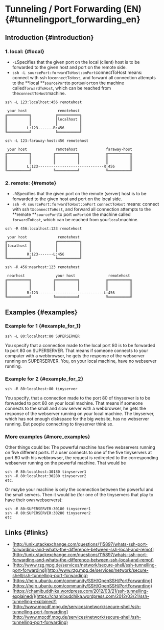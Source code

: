 # Tunneling / Port Forwarding (EN) {#tunnelingport_forwarding_en}

## Introduction {#introduction}

### 1. local: {#local}

* `-L`Specifies that the given port on the local (client) host is to be forwarded to the given host and port on the remote side.
* `ssh -L sourcePort:forwardToHost:onPort`connectToHost means: connect with ssh to`connectToHost`, and forward all connection attempts to the **local **`sourcePort`to port`onPort`on the machine called`forwardToHost`, which can be reached from the`connectToHost`machine.

`ssh -L 123:localhost:456 remotehost`

```
 your host              remotehost
╔══════════╗           ╔══════════╗
║          ║           ║localhost ║
║          ║           ║          ║
║         L:123-------R:456       ║
╚══════════╝           ╚══════════╝
```

`ssh -L 123:faraway-host:456 remotehost`

```
 your host             remotehost             faraway-host
╔══════════╗          ╔══════════╗            ╔══════════╗
║          ║          ║          ║            ║          ║
║          ║          ║          ║            ║          ║
║         L:123------------------------------R:456       ║
╚══════════╝          ╚══════════╝            ╚══════════╝
```

### 2. remote: {#remote}

* `-R`Specifies that the given port on the remote (server) host is to be forwarded to the given host and port on the local side.
* `ssh -R sourcePort:forwardToHost:onPort` `connectToHost` means: connect with ssh to`connectToHost`, and forward all connection attempts to the **remote **`sourcePort`to port `onPort`on the machine called `forwardToHost`, which can be reached from your`local`machine.

`ssh -R 456:localhost:123 remotehost`

```
 your host              remotehost
╔══════════╗           ╔══════════╗
║localhost ║           ║          ║
║          ║           ║          ║
║         R:123-------L:456       ║
╚══════════╝           ╚══════════╝
```

`ssh -R 456:nearhost:123 remotehost`

```
 nearhost              your host               remotehost
╔══════════╗          ╔══════════╗            ╔══════════╗
║          ║          ║          ║            ║          ║
║          ║          ║          ║            ║          ║
║         R:123------------------------------L:456       ║
╚══════════╝          ╚══════════╝            ╚══════════╝
```

## Examples {#examples}

### Example for 1 {#example_for_1}

```
ssh -L 80:localhost:80 SUPERSERVER
```

You specify that a connection made to the local port 80 is to be forwarded to port 80 on SUPERSERVER. That means if someone connects to your computer with a webbrowser, he gets the response of the webserver running on SUPERSERVER. You, on your local machine, have no webserver running.

### Example for 2 {#example_for_2}

```
ssh -R 80:localhost:80 tinyserver
```

You specify, that a connection made to the port 80 of tinyserver is to be forwarded to port 80 on your local machine. That means if someone connects to the small and slow server with a webbrowser, he gets the response of the webserver running on your local machine. The tinyserver, which has not enough diskspace for the big website, has no webserver running. But people connecting to tinyserver think so.

### More examples {#more_examples}

Other things could be: The powerful machine has five webservers running on five different ports. If a user connects to one of the five tinyservers at port 80 with his webbrowser, the request is redirected to the corresponding webserver running on the powerful machine. That would be

```
ssh -R 80:localhost:30180 tinyserver1
ssh -R 80:localhost:30280 tinyserver2
etc.
```

Or maybe your machine is only the connection between the powerful and the small servers. Then it would be (for one of the tinyservers that play to have their own webservers):

```
ssh -R 80:SUPERSERVER:30180 tinyserver1
ssh -R 80:SUPERSERVER:30280 tinyserver2
etc
```

## Links {#links}

* [http://unix.stackexchange.com/questions/115897/whats-ssh-port-forwarding-and-whats-the-difference-between-ssh-local-and-remot](http://unix.stackexchange.com/questions/115897/whats-ssh-port-forwarding-and-whats-the-difference-between-ssh-local-and-remot)
* [http://www.rzg.mpg.de/services/network/secure-shell/ssh-tunnelling-port-forwarding](http://www.rzg.mpg.de/services/network/secure-shell/ssh-tunnelling-port-forwarding)
* [https://help.ubuntu.com/community/SSH/OpenSSH/PortForwarding](https://help.ubuntu.com/community/SSH/OpenSSH/PortForwarding)
* [https://chamibuddhika.wordpress.com/2012/03/21/ssh-tunnelling-explained/](https://chamibuddhika.wordpress.com/2012/03/21/ssh-tunnelling-explained/)
* [http://www.mpcdf.mpg.de/services/network/secure-shell/ssh-tunnelling-port-forwarding](http://www.mpcdf.mpg.de/services/network/secure-shell/ssh-tunnelling-port-forwarding)



